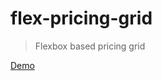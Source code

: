 # flex-pricing-grid

> Flexbox based pricing grid

[Demo](https://vivekimsit.github.io/flex-pricing-grid/)
